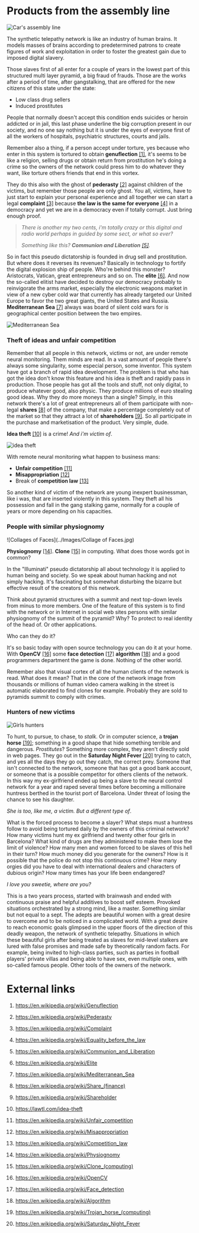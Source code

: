 # Products from the assembly line 

![Car's assembly line](../Images/1923-automobile-fabbrica-di-automobili-sulla-linea-di-assemblaggio-finale-di-new-york-cmt08n.jpg)

The synthetic telepathy network is like an industry of human brains.  It models masses of brains according to predetermined patrons to create figures of work and exploitation in order to foster the greatest gain due to imposed digital slavery. 

Those slaves first of all enter for a couple of years in the lowest part of this structured multi layer pyramid, a big fraud of frauds. Those are the works after a period of time, after gangstalking, that are offered for the new citizens of this state under the state:

- Low class drug sellers
- Induced prostitutes

People that normally doesn't accept this condition ends suicides or heroin addicted or in jail, this last phase underline the big corruption present in our society, and no one say nothing but it is under the eyes of everyone first of all the workers of hospitals, psychiatric structures, courts and jails.

Remember also a thing, if a person accept under torture, yes because who enter in this system is tortured to obtain **genuflection** [[1]](https://en.wikipedia.org/wiki/Genuflection), it's seems to be like a religion, selling drugs or obtain return from prostitution he's doing a crime so the owners of the network could press him to do whatever they want, like torture others friends that end in this vortex. 

They do this also with the ghost of **pederasty** [[2]](https://en.wikipedia.org/wiki/Pederasty) against children of the victims, but remember those people are only ghost. You all, victims, have to just start to explain your personal experience and all together we can start a legal **complaint** [[3]](https://en.wikipedia.org/wiki/Complaint) because **the law is the same for everyone** [[4]](https://en.wikipedia.org/wiki/Equality_before_the_law) in a democracy and yet we are in a democracy even if totally corrupt. Just bring enough proof.

> *There is another my two cents, i'm totally crazy or this digital and radio world perhaps in guided by some sect, or what so ever?* 
>
> *Something like this? **Communion and Liberation** [[5]](https://en.wikipedia.org/wiki/Communion_and_Liberation).*

So in fact this pseudo dictatorship is founded in drug sell and prostitution. But where does it reverses its revenues? Basically in technology to fortify the digital explosion ship of people. Who're behind this monster? Aristocrats, Vatican, great entrepreneurs and so on. The **elite** [[6]](https://en.wikipedia.org/wiki/Elite). And now the so-called elitist have decided to destroy our democracy probably to reinvigorate the arms market, especially the electronic weapons market in view of a new cyber cold war that currently has already targeted our United Europe to favor the two great giants, the United States and Russia. **Mediterranean Sea** [[7]](https://en.wikipedia.org/wiki/Mediterranean_Sea) always was board of silent cold wars for is geographical center position between the two empires.

![Mediterranean Sea](../Images/Mediterranee_02_EN.jpg)

### Theft of ideas and unfair competition

Remember that all people in this network, victims or not, are under remote neural monitoring. Them minds are read. In a vast amount of people there's always some singularity, some especial person, some inventor. This system have got a branch of rapid idea development. The problem is that who has got the idea don't know this feature and his idea is theft and rapidly pass in production. Those people has got all the tools and stuff, not only digital, to produce whatever good, also physic. They produce millions of euro stealing good ideas.  Why they do more moneys than a single? Simply, in this network there's a lot of great entrepreneurs all of them participate with non-legal **shares** [[8]](https://en.wikipedia.org/wiki/Share_(finance)) of the company, that make a percentage completely out of the market so that they attract a lot of **shareholders** [[9]](https://en.wikipedia.org/wiki/Shareholder). So all participate in the purchase and marketisation of the product. Very simple, dude.

**Idea theft** [[10]](https://lawtl.com/idea-theft) is a crime! *And i'm victim of*.

![idea theft](../Images/brojid.com_.-Idea-Theft-1.jpg)

With remote neural monitoring what happen to business mans: 

- **Unfair competition** [[11]](https://en.wikipedia.org/wiki/Unfair_competition)
- **Misappropriation** [[12]](https://en.wikipedia.org/wiki/Misappropriation)
- Break of **competition law** [[13]](https://en.wikipedia.org/wiki/Competition_law)

So another kind of victim of the network are young inexpert businessman, like i was, that are inserted violently in this system. They theft all his possession and fall in the gang stalking game, normally for a couple of years or more depending on his capacities.

### People with similar physiognomy

![Collages of Faces](../Images/Collage of Faces.jpg)

**Physiognomy** [[14]](https://en.wikipedia.org/wiki/Physiognomy). **Clone** [[15]](https://en.wikipedia.org/wiki/Clone_(computing)) in computing. What does those words got in common? 

In the "Illuminati" pseudo dictatorship all about technology it is applied to human being and society. So we speak about human hacking and not simply hacking. It's fascinating but somewhat disturbing the bizarre but effective result of the creators of this network.

Think about pyramid structures with a summit and next top-down levels from minus to more members. One of the feature of this system is to find with the network or in Internet in social web sites persons with similar physiognomy of the summit of the pyramid? Why? To protect to real identity of the head of. Or other applications.

Who can they do it?

It's so basic today with open source technology you can do it at your home. With **OpenCV** [[16]](https://en.wikipedia.org/wiki/OpenCV) some **face detection** [[17]](https://en.wikipedia.org/wiki/Face_detection) **algorithm** [[18]](https://en.wikipedia.org/wiki/Algorithm) and a good programmers department the game is done. Nothing of the other world. 

Remember also that visual cortex of all the human clients of the network is read. What does it mean? That in the core of the network image from thousands or millions of human video camera walking in the street is automatic elaborated to find clones for example. Probably they are sold to pyramids summit to comply with crimes. 

### Hunters of new victims

![Girls hunters](../Images/ROWIE_Coda-Mini-Hunter_Savannah_Pre-Spring-19__198-900x1350.jpg)

To hunt, to pursue, to chase, to *stalk*. Or in computer science, a **trojan horse** [[19]](https://en.wikipedia.org/wiki/Trojan_horse_(computing)); something in a good shape that hide something terrible and dangerous. *Prostitutes*? Something more complex, they aren't directly sold in web pages. They go out in the **Saturday Night Fever** [[20]](https://en.wikipedia.org/wiki/Saturday_Night_Fever) trying to catch, and yes all the days they go out they catch, the correct prey. Someone that isn't connected to the network, someone that has got a good bank account, or someone that is a possible competitor for others clients of the network. In this way  my ex-girlfriend ended up being a slave to the neural control network for a year and raped several times before becoming a millionaire huntress berthed in the tourist port of Barcelona. Under threat of losing the chance to see his daughter.

 *She is too, like me, a victim. But a different type of*.

What is the forced process to become a slayer? What steps must a huntress follow to avoid being tortured daily by the owners of this criminal network? How many victims hunt my ex girlfriend and twenty other four girls in Barcelona? What kind of drugs are they administered to make them lose the limit of violence? How many men and women forced to be slaves of this hell in their turn? How much money did you generate for the owners? How is it possible that the police do not stop this continuous crime? How many orgies did you have to deal with international dealers and characters of dubious origin? How many times has your life been endangered?

*I love you sweetie, where are you?*

This is a two years process, started with brainwash and ended with continuous praise and helpful additives to boost self esteem. Provoked situations orchestrated by a strong mind, like a master. Something similar but not equal to a sept. The adepts are beautiful women with a great desire to overcome and to be noticed in a complicated world. With a great desire to reach economic goals glimpsed in the upper floors of the direction of this deadly weapon, the network of synthetic telepathy. Situations in which these beautiful girls after being treated as slaves for mid-level stalkers are lured with false promises and made safe by theoretically random facts. For example, being invited to high-class parties, such as parties in football players' private villas and being able to have sex, even multiple ones, with so-called famous people. Other tools of the owners of the network.

# External links

1. https://en.wikipedia.org/wiki/Genuflection

2. https://en.wikipedia.org/wiki/Pederasty

3. https://en.wikipedia.org/wiki/Complaint

4. https://en.wikipedia.org/wiki/Equality_before_the_law

5. https://en.wikipedia.org/wiki/Communion_and_Liberation

6. https://en.wikipedia.org/wiki/Elite

7. https://en.wikipedia.org/wiki/Mediterranean_Sea

8. https://en.wikipedia.org/wiki/Share_(finance)

9. https://en.wikipedia.org/wiki/Shareholder

10. https://lawtl.com/idea-theft

11. https://en.wikipedia.org/wiki/Unfair_competition

12. https://en.wikipedia.org/wiki/Misappropriation

13. https://en.wikipedia.org/wiki/Competition_law

14. https://en.wikipedia.org/wiki/Physiognomy

15. https://en.wikipedia.org/wiki/Clone_(computing)

16. https://en.wikipedia.org/wiki/OpenCV

17. https://en.wikipedia.org/wiki/Face_detection

18. https://en.wikipedia.org/wiki/Algorithm

19. https://en.wikipedia.org/wiki/Trojan_horse_(computing)

20. https://en.wikipedia.org/wiki/Saturday_Night_Fever

    